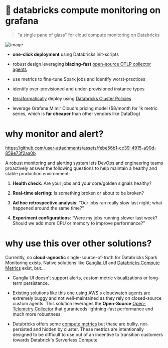 # 🔎 databricks compute monitoring on grafana

> "a single pane of glass" for cloud compute monitoring on Databricks

![image](https://github.com/user-attachments/assets/fca71a52-c23d-4b0a-b1bc-fc09d01330b0)
  
- **one-click deployment** using Databricks init-scripts 

- robust design leveraging **blazing-fast** [open-source OTLP collector agents](https://github.com/open-telemetry/opentelemetry-collector)

- use metrics to fine-tune Spark jobs and identify worst-practices 

- identify over-provisioned and under-provisioned instance types

- [terraformatically](https://docs.databricks.com/en/dev-tools/terraform/index.html) deploy using [Databricks Cluster Policies](https://docs.databricks.com/en/init-scripts/index.html) 

- leverage Grafana Mimir Cloud's pricing model ($8/month for 1k metric series, which is **far cheaper** than other vendors like DataDog)
  
# why monitor and alert?

https://github.com/user-attachments/assets/febe56b1-cc39-4915-a90d-859e73f2aa0b

A robust monitoring and alerting system lets DevOps and engineering teams proactively answer the following questions to help maintain a healthy and stable production environment:

1) **Health check:** Are your jobs and your core/golden signals healthy?

2) **Real-time alerting:** Is something broken or about to be broken?

3) **Ad hoc retrospective analysis**: “Our jobs ran really slow last night; what happened around the same time?”

4) **Experiment configurations**: “Were my jobs running slower last week? Should we add more CPU or memory to improve performance?”

# why use this over other solutions? 

Currently, no **cloud-agnostic** single-source-of-truth for Databricks Spark Monitoring exists. Native solutions like [Ganglia UI](https://medium.com/quintoandar-tech-blog/ganglia-on-spark-cluster-optimization-at-its-best-e5c9dc29253b) and [Databricks Compute Metrics](https://docs.databricks.com/en/compute/cluster-metrics.html) exist, but...

- Ganglia UI doesn't support alerts, custom metric visualizations or long-term persistance.

- Existing solutions [like this one using AWS's cloudwatch agents](https://aws.amazon.com/blogs/mt/how-to-monitor-databricks-with-amazon-cloudwatch/) are extremely buggy and not well-maintained as they rely on closed-source custom agents. This solution leverages the **Open-Source** [Open-Telemetry Collector](https://github.com/open-telemetry/opentelemetry-collector-contrib) that guranteeds lightning-fast performance and much more robustness.

- Databricks offers some [compute metrics](https://docs.databricks.com/en/compute/cluster-metrics.html) but these are bulky, not-persisted and hidden by cluster. These metrics are intentionally designed to be difficult to use out of an incentive to transition customers towards Databrick's Serverless Compute


